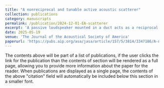 ```yaml
---
title: "A nonreciprocal and tunable active acoustic scatterer"
collection: publications
category: manuscripts
permalink: /publication/2024-12-01-EA-scatterer
excerpt: 'A passive loudspeaker mounted in a duct acts as a reciprocal scatterer for plane waves impinging on either of its sides. However, the reciprocity can be broken by means of an asymmetric electroacoustic feedback which supplies to the loudspeaker a signal picked-up from a microphone facing only one of its sides. This simple modification offers new opportunities for the control and manipulation of sound waves. In this paper, we investigate the scattering features of a pair of such actively controlled loudspeakers connected by means of a short and narrow duct. The theoretical and experimental results demonstrate that by tuning the feedback loops, the system exhibits several exotic effects, which include an asymmetric reflectionless configuration with one-way transmission or absorption, a directional amplifier with an isolation of 42 dB, and a quasi CPA-lasing configuration. All of these effects were achieved using a single setup in the subwavelength regime, highlighting the versatility of such an asymmetrically active scatterer.'
date: 2025-05-19
venue: 'The Journal of the Acoustical Society of America'
paperurl: 'https://pubs.aip.org/asa/jasa/article/157/5/3814/3347186/A-nonreciprocal-and-tunable-active-acoustic'
---
```

The contents above will be part of a list of publications, if the user clicks the link for the publication than the contents of section will be rendered as a full page, allowing you to provide more information about the paper for the reader. When publications are displayed as a single page, the contents of the above "citation" field will automatically be included below this section in a smaller font.

